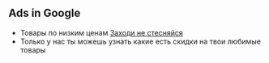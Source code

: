## Ads in Google

- Товары по низким ценам [Заходи не стесняйся](red2288.github.io/adss/)
- Только у нас ты можешь узнать какие есть скидки на твои любимые товары
